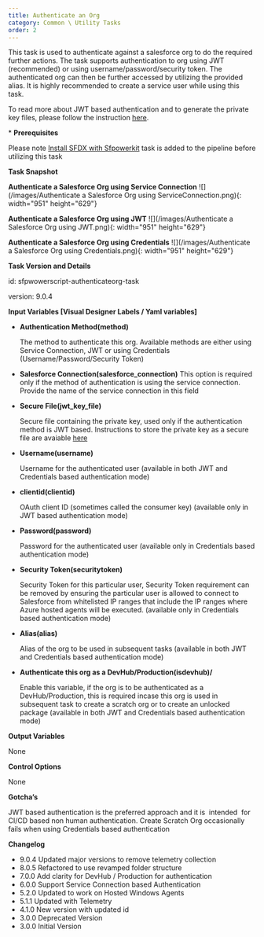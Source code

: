 ```yaml
---
title: Authenticate an Org
category: Common \ Utility Tasks
order: 2
---
```


This task is used to authenticate against a salesforce org to do the required further actions. The task supports authentication to org using JWT (recommended) or using username/password/security token. The authenticated org can then be further accessed by utilizing the provided alias. It is highly recommended to create a service user while using this task.

To read more about JWT based authentication and to generate the private key files, please follow the instruction&nbsp;[here](https://developer.salesforce.com/docs/atlas.en-us.sfdx_dev.meta/sfdx_dev/sfdx_dev_auth_jwt_flow.htm).

\* **Prerequisites**

Please note [Install SFDX with Sfpowerkit](/Tasks/Common-Utility-Tasks/Install%20SFDX%20CLI/) task is added to the pipeline before utilizing this task

**Task Snapshot**

**Authenticate a Salesforce Org using Service Connection** ![](/images/Authenticate a Salesforce Org using ServiceConnection.png){: width="951" height="629"}

**Authenticate a Salesforce Org using JWT** ![](/images/Authenticate a Salesforce Org using JWT.png){: width="951" height="629"}

**Authenticate a Salesforce Org using Credentials** ![](/images/Authenticate a Salesforce Org using Credentials.png){: width="951" height="629"}

**Task Version and Details**

id: sfpwowerscript-authenticateorg-task

version: 9.0.4

**Input Variables \[Visual Designer Labels / Yaml variables\]**

* **Authentication Method(method)**

  The method to authenticate this org. Available methods are either using Service Connection, JWT or using Credentials (Username/Password/Security Token)

* **Salesforce Connection(salesforce\_connection)** This option is required only if the method of authentication is using the service connection. Provide the name of the service connection in this field

* **Secure File(jwt\_key\_file)**

  Secure file containing the private key, used only if the authentication method is JWT based. Instructions to store the private key as a secure file are avaiable [here](https://docs.microsoft.com/en-us/azure/devops/pipelines/library/secure-files?view=azure-devops)

* **Username(username)**

  Username for the authenticated user (available in both JWT and Credentials based authentication mode)

* **clientid(clientid)**

  OAuth client ID (sometimes called the consumer key) (available only in JWT based authentication mode)

* **Password(password)**

  Password for the authenticated user (available only in Credentials based authentication mode)

* **Security Token(securitytoken)**

  Security Token for this particular user, Security Token requirement can be removed by ensuring the particular user is allowed to connect to Salesforce from whitelisted IP ranges that include the IP ranges where Azure hosted agents will be executed. (available only in Credentials based authentication mode)

* **Alias(alias)**

  Alias of the org to be used in subsequent tasks (available in both JWT and Credentials based authentication mode)

* **Authenticate this org as a DevHub/Production(isdevhub)/**

  Enable this variable, if the org is to be authenticated as a DevHub/Production, this is required incase this org is used in subsequent task to create a scratch org or to create an unlocked package (available in both JWT and Credentials based authentication mode)

**Output Variables**

None

**Control Options**

None

**Gotcha’s**

JWT based authentication is the preferred approach and it is&nbsp; intended&nbsp; for CI/CD based non human authentication. Create Scratch Org occasionally fails when using Credentials based authentication

**Changelog**

* 9\.0.4 Updated major versions to remove telemetry collection
* 8\.0.5 Refactored to use revamped folder structure
* 7\.0.0 Add clarity for DevHub / Production for authentication
* 6\.0.0 Support Service Connection based Authentication
* 5\.2.0 Updated to work on Hosted Windows Agents
* 5\.1.1 Updated with Telemetry
* 4\.1.0 New version with updated id
* 3\.0.0 Deprecated Version
* 3\.0.0 Initial Version